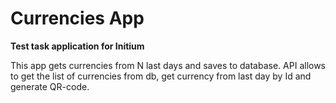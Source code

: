 # Currencies App

**Test task application for Initium**

This app gets currencies from N last days and saves to database. API allows to get the list of currencies from db, 
get currency from last day by Id and generate QR-code.
